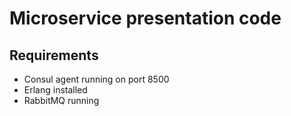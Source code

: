 # Microservice presentation code

## Requirements
* Consul agent running on port 8500
* Erlang installed
* RabbitMQ running 
